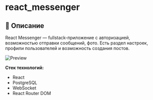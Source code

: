 # react_messenger

## 📌 Описание

React Messenger — fullstack-приложение с авторизацией, возможностью отправки сообщений, фото. Есть раздел настроек, профили пользователей и возможность создания постов.

![Preview](frontend/public/preview.png)

**Стек технологий:**

- React
- PostgreSQL
- WebSocket
- React Router DOM
